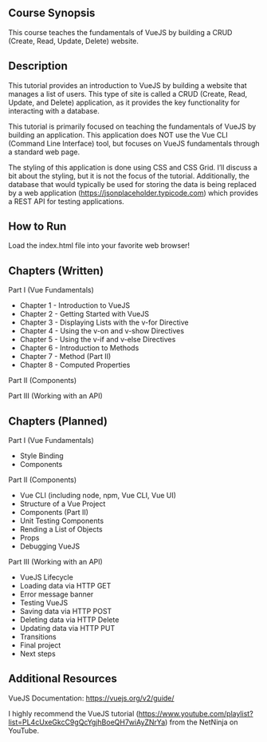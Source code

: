 ## Course Synopsis

This course teaches the fundamentals of VueJS by building a CRUD (Create, Read, Update, Delete) website.

## Description

This tutorial provides an introduction to VueJS by building a website that manages a list of users. This type of site is called a CRUD (Create, Read, Update, and Delete) application, as it provides the key functionality for interacting with a database.

This tutorial is primarily focused on teaching the fundamentals of VueJS by building an application.  This application does NOT use the Vue CLI (Command Line Interface) tool, but focuses on VueJS fundamentals through a standard web page.

The styling of this application is done using CSS and CSS Grid.  I’ll discuss a bit about the styling, but it is not the focus of the tutorial.  Additionally, the database that would typically be used for storing the data is being replaced by a web application (https://jsonplaceholder.typicode.com) which provides a REST API for testing applications.

## How to Run

Load the index.html file into your favorite web browser!

## Chapters (Written)

Part I (Vue Fundamentals)
* Chapter 1 - Introduction to VueJS
* Chapter 2 - Getting Started with VueJS
* Chapter 3 - Displaying Lists with the v-for Directive
* Chapter 4 - Using the v-on and v-show Directives
* Chapter 5 - Using the v-if and v-else Directives
* Chapter 6 - Introduction to Methods
* Chapter 7 - Method (Part II)
* Chapter 8 - Computed Properties

Part II (Components)


Part III (Working with an API)


## Chapters (Planned)

Part I (Vue Fundamentals)
* Style Binding
* Components

Part II (Components)
* Vue CLI (including node, npm, Vue CLI, Vue UI)
* Structure of a Vue Project
* Components (Part II)
* Unit Testing Components
* Rending a List of Objects
* Props
* Debugging VueJS

Part III (Working with an API)
* VueJS Lifecycle
* Loading data via HTTP GET
* Error message banner
* Testing VueJS
* Saving data via HTTP POST
* Deleting data via HTTP Delete
* Updating data via HTTP PUT
* Transitions
* Final project
* Next steps

## Additional Resources

VueJS Documentation: https://vuejs.org/v2/guide/

I highly recommend the VueJS tutorial (https://www.youtube.com/playlist?list=PL4cUxeGkcC9gQcYgjhBoeQH7wiAyZNrYa) from the NetNinja on YouTube.
